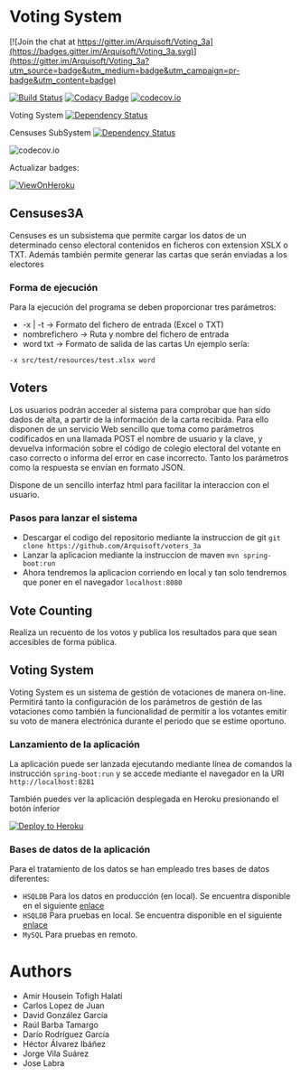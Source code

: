 Voting System
=============

[![Join the chat at https://gitter.im/Arquisoft/Voting_3a](https://badges.gitter.im/Arquisoft/Voting_3a.svg)](https://gitter.im/Arquisoft/Voting_3a?utm_source=badge&utm_medium=badge&utm_campaign=pr-badge&utm_content=badge)

[![Build Status](https://travis-ci.org/Arquisoft/Voting_3a.svg?branch=master)](https://travis-ci.org/Arquisoft/Voting_3a)
[![Codacy Badge](https://api.codacy.com/project/badge/grade/b7c23b065b37409ebc7bf07d9399df36)](https://www.codacy.com/app/jelabra/Voting_3a)
[![codecov.io](https://codecov.io/github/Arquisoft/Voting_3a/coverage.svg?branch=master)](https://codecov.io/github/Arquisoft/Voting_3a?branch=master)

Voting System 
[![Dependency Status](https://www.versioneye.com/user/projects/572a47c5a0ca35004baf83eb/badge.svg?style=flat)](https://www.versioneye.com/user/projects/572a47c5a0ca35004baf83eb)

Censuses SubSystem 
[![Dependency Status](https://www.versioneye.com/user/projects/572a47c0a0ca350034be6e7a/badge.svg?style=flat)](https://www.versioneye.com/user/projects/572a47c0a0ca350034be6e7a)

![codecov.io](https://codecov.io/gh/Arquisoft/Voting_3a/branch.svg?branch=master)

Actualizar badges:

[![ViewOnHeroku](https://img.shields.io/badge/View%20on-Heroku-ff69b4.svg)](https://votecounting3av2.herokuapp.com)


## Censuses3A

Censuses es un subsistema que permite cargar los datos de un determinado censo electoral contenidos en ficheros con extension XSLX o TXT. Además también permite generar las cartas que serán enviadas a los electores

### Forma de ejecución
Para la ejecución del programa se deben proporcionar tres parámetros:
* -x | -t -> Formato del fichero de entrada (Excel o TXT)
* nombrefichero -> Ruta y nombre del fichero de entrada
* word txt -> Formato de salida de las cartas
Un ejemplo sería:
```
-x src/test/resources/test.xlsx word
```

## Voters

Los usuarios podrán acceder al sistema para comprobar que han sido dados de alta, a partir de la información de la carta recibida. Para ello disponen de un servicio Web sencillo que toma como parámetros codificados en una llamada POST el nombre de usuario y la clave, y devuelva información sobre el código de colegio electoral del votante en caso correcto o informa del error en case incorrecto. Tanto los parámetros como la respuesta se envían en formato JSON.

Dispone de un sencillo interfaz html para facilitar la interaccion con el usuario.

### Pasos para lanzar el sistema


* Descargar el codigo del repositorio mediante la instruccion de git ```git clone https://github.com/Arquisoft/voters_3a```
* Lanzar la aplicacion mediante la instruccion de maven ```mvn spring-boot:run```
* Ahora tendremos la aplicacion corriendo en local y tan solo tendremos que poner en el navegador ```localhost:8080```


## Vote Counting

Realiza un recuento de los votos y publica los resultados para que sean accesibles de forma pública.

## Voting System

Voting System es un sistema de gestión de votaciones de manera on-line. Permitirá tanto la configuración de los parámetros de gestión de las votaciones como también la funcionalidad de permitir a los votantes emitir su voto de manera electrónica durante el periodo que se estime oportuno.

### Lanzamiento de la aplicación
La aplicación puede ser lanzada ejecutando mediante línea de comandos la instrucción ```spring-boot:run``` y se accede mediante el navegador en la URI ```http://localhost:8281```

También puedes ver la aplicación desplegada en Heroku presionando el botón inferior

[![Deploy to Heroku](https://www.herokucdn.com/deploy/button.png)](https://votingsystem3a.herokuapp.com)

### Bases de datos de la aplicación
Para el tratamiento de los datos se han empleado tres bases de datos diferentes:
* ```HSQLDB``` Para los datos en producción (en local). Se encuentra disponible en el siguiente [enlace](https://www.dropbox.com/sh/g3y9b00ascxo7js/AACNzXSTuYbxXI3vyRGSJFE5a?dl=0)
* ```HSQLDB``` Para pruebas en local. Se encuentra disponible en el siguiente [enlace](https://www.dropbox.com/sh/tyk6nnxkzb1kamd/AACQoa-V5mFDNLrnGiaa8MVva?dl=0)
* ```MySQL``` Para pruebas en remoto.


# Authors

* Amir Housein Tofigh Halati
* Carlos Lopez de Juan
* David González García
* Raúl Barba Tamargo
* Darío Rodríguez García
* Héctor Álvarez Ibáñez
* Jorge Vila Suárez
* Jose Labra
